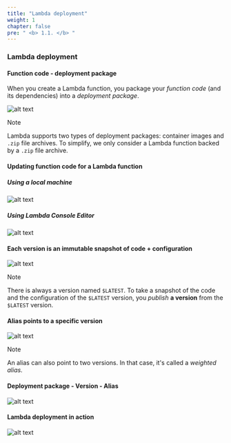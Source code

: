 ```yaml
---
title: "Lambda deployment"
weight: 1
chapter: false
pre: " <b> 1.1. </b> "
---
```


### Lambda deployment

#### Function code - deployment package

When you create a Lambda function, you package your _function code_ (and its dependencies) into a _deployment package_.

![alt text](/images/diagrams/workshop-5/lambda--deployment-package.drawio.png)

> [!NOTE]
> Lambda supports two types of deployment packages: container images and `.zip` file archives. To simplify, we only consider a Lambda function backed by a `.zip` file archive.

#### Updating function code for a Lambda function

##### Using a local machine

![alt text](/images/diagrams/workshop-5/lambda--update-function-code--local-machine.drawio.png)

##### Using Lambda Console Editor

![alt text](/images/diagrams/workshop-5/lambda--update-function-code--lambda-console-editor.drawio.png)

#### Each version is an immutable snapshot of code + configuration

![alt text](/images/diagrams/workshop-5/lambda--version.drawio.png)

> [!NOTE]
> There is always a version named `$LATEST`. To take a snapshot of the code and the configuration of the `$LATEST` version, you _publish_ **a version** from the `$LATEST` version.

#### Alias points to a specific version

![alt text](/images/diagrams/workshop-5/lambda--alias.drawio.png)

> [!NOTE]
> An alias can also point to two versions. In that case, it's called a _weighted alias_.

#### Deployment package - Version - Alias

![alt text](/images/diagrams/workshop-5/lambda--deployment-package--version--alias.drawio.png)

#### Lambda deployment in action

![alt text](/images/diagrams/workshop-5/lambda--deployment-in-action.drawio.png)
